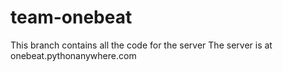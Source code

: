 # team-onebeat
This branch contains all the code for the server
The server is at onebeat.pythonanywhere.com
